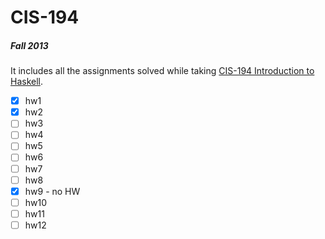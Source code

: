 # CIS-194
##### Fall 2013

It includes all the assignments solved while taking [CIS-194 Introduction to Haskell](https://www.cis.upenn.edu/~cis194/spring13/lectures.html).

- [x] hw1
- [x] hw2
- [ ] hw3
- [ ] hw4
- [ ] hw5
- [ ] hw6
- [ ] hw7
- [ ] hw8
- [x] hw9 - no HW
- [ ] hw10
- [ ] hw11
- [ ] hw12
